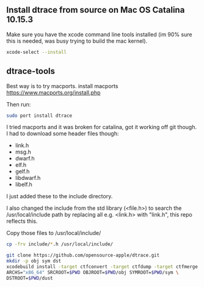 ## Install dtrace from source on Mac OS Catalina 10.15.3

Make sure you have the xcode command line tools installed (im 90% sure this is needed, was busy trying to build the mac kernel).

```bash
xcode-select --install
```

## dtrace-tools

Best way is to try macports.
install macports
https://www.macports.org/install.php

Then run:
```bash
sudo port install dtrace
```

I tried macports and it was broken for catalina, got it working off git though.
I had to download some header files though:
- link.h
- msg.h
- dwarf.h
- elf.h
- gelf.h
- libdwarf.h
- libelf.h

I just added these to the include directory.

I also changed the include from the std library (<file.h>) to search the /usr/local/include path
by replacing all e.g. <link.h> with "link.h", this repo reflects this.

Copy those files to /usr/local/include/

```bash
cp -frv include/*.h /usr/local/include/
```

```bash
git clone https://github.com/opensource-apple/dtrace.git
mkdir -p obj sym dst
xcodebuild install -target ctfconvert -target ctfdump -target ctfmerge \
ARCHS="x86_64" SRCROOT=$PWD OBJROOT=$PWD/obj SYMROOT=$PWD/sym \
DSTROOT=$PWD/dust
```
